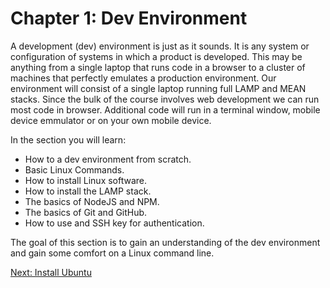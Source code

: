 # Chapter 1: Dev Environment

A development (dev) environment is just as it sounds. It is any system or configuration of systems in which a product is developed. This may be anything from a single laptop that runs code in a browser to a cluster of machines that perfectly emulates a production environment. Our environment will consist of a single laptop running full LAMP and MEAN stacks. Since the bulk of the course involves web development we can run most code in browser. Additional code will run in a terminal window, mobile device emmulator or on your own mobile device.

In the section you will learn:
* How to a dev environment from scratch.
* Basic Linux Commands.
* How to install Linux software.
* How to install the LAMP stack.
* The basics of NodeJS and NPM.
* The basics of Git and GitHub.
* How to use and SSH key for authentication.

The goal of this section is to gain an understanding of the dev environment and gain some comfort on a Linux command line.

[Next: Install Ubuntu](01-InstallUbuntuLinux.md)
